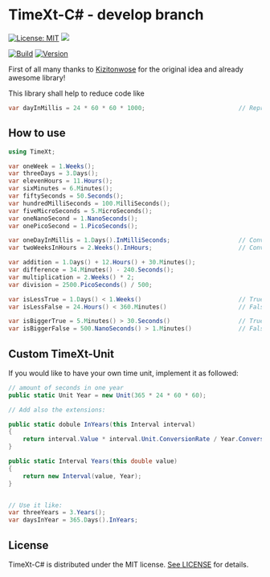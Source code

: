 # TimeXt-C# - develop branch

[![License: MIT](https://img.shields.io/badge/License-MIT-blue.svg)](https://opensource.org/licenses/MIT)
<a target="_blank" href="https://www.paypal.me/GuepardoApps" title="Donate using PayPal"><img src="https://img.shields.io/badge/paypal-donate-blue.svg" /></a>

[![Build](https://img.shields.io/badge/build-success-green.svg)](https://github.com/TimeXt/TimeXt-CSharp/blob/develop/releases/0.1.0.181020/)
[![Version](https://img.shields.io/badge/version-v0.1.0.181020-blue.svg)](https://github.com/TimeXt/TimeXt-CSharp/tree/develop/releases/0.1.0.181020/)

First of all many thanks to [Kizitonwose](https://github.com/kizitonwose/Time) for the original idea and already awesome library!

This library shall help to reduce code like

```C#
var dayInMillis = 24 * 60 * 60 * 1000;							// Represent a day in milliSeconds
```

## How to use

```C#
using TimeXt;

var oneWeek = 1.Weeks();
var threeDays = 3.Days();
var elevenHours = 11.Hours();
var sixMinutes = 6.Minutes();
var fiftySeconds = 50.Seconds();
var hundredMilliSeconds = 100.MilliSeconds();
var fiveMicroSeconds = 5.MicroSeconds();
var oneNanoSecond = 1.NanoSeconds();
var onePicoSecond = 1.PicoSeconds();

var oneDayInMillis = 1.Days().InMilliSeconds;    				// Converts one day into milliseconds
var twoWeeksInHours = 2.Weeks().InHours;  		    			// Converts two weeks into hours

var addition = 1.Days() + 12.Hours() + 30.Minutes();
var difference = 34.Minutes() - 240.Seconds();
var multiplication = 2.Weeks() * 2;
var division = 2500.PicoSeconds() / 500;

var isLessTrue = 1.Days() < 1.Weeks()           				// True
var isLessFalse = 24.Hours() < 360.Minutes()    				// False

var isBiggerTrue = 5.Minutes() > 30.Seconds()   				// True
var isBiggerFalse = 500.NanoSeconds() > 1.Minutes() 			// False

```

## Custom TimeXt-Unit

If you would like to have your own time unit, implement it as followed:

```C#
// amount of seconds in one year
public static Unit Year = new Unit(365 * 24 * 60 * 60);

// Add also the extensions:

public static dobule InYears(this Interval interval)
{
    return interval.Value * interval.Unit.ConversionRate / Year.ConversionRate;
}

public static Interval Years(this double value)
{
    return new Interval(value, Year);
}


// Use it like:
var threeYears = 3.Years();
var daysInYear = 365.Days().InYears;

```

## License

TimeXt-C# is distributed under the MIT license. [See LICENSE](https://github.com/TimeXt/TimeXt-CSharp/blob/develop/LICENSE.md) for details.
